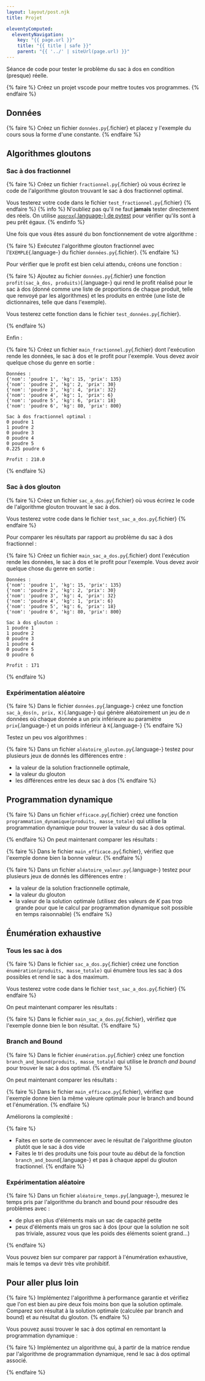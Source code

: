 ```yaml
---
layout: layout/post.njk
title: Projet

eleventyComputed:
  eleventyNavigation:
    key: "{{ page.url }}"
    title: "{{ title | safe }}"
    parent: "{{ '../' | siteUrl(page.url) }}"
---
```


Séance de code pour tester le problème du sac à dos en condition (presque) réelle.


{% faire %}
Créez un projet vscode pour mettre toutes vos programmes.
{% endfaire %}

## Données

{% faire %}
Créez un fichier `données.py`{.fichier} et placez y l'exemple du cours sous la forme d'une constante.
{% endfaire %}

## Algorithmes gloutons

### Sac à dos fractionnel

{% faire %}
Créez un fichier `fractionnel.py`{.fichier} où vous écrirez le code de l'algorithme glouton trouvant le sac à dos fractionnel optimal.

Vous testerez votre code dans le fichier `test_fractionnel.py`{.fichier}
{% endfaire %}
{% info %}
N'oubliez pas qu'il ne faut **jamais** tester directement des réels. On utilise [`approx`{.language-} de pytest](https://docs.pytest.org/en/7.1.x/reference/reference.html#pytest-approx) pour vérifier qu'ils sont à peu prêt égaux.
{% endinfo %}


Une fois que vous êtes assuré du bon fonctionnement de votre algorithme :


{% faire %}
Exécutez l'algorithme glouton fractionnel avec l'`EXEMPLE`{.language-} du fichier `données.py`{.fichier}.
{% endfaire %}

Pour vérifier que le profit est bien celui attendu, créons une fonction :

{% faire %}
Ajoutez au fichier `données.py`{.fichier} une fonction `profit(sac_à_dos, produits)`{.language-} qui rend le profit réalisé pour le sac à dos (donné comme une liste de proportions de chaque produit, telle que renvoyé par les algorithmes) et les produits en entrée (une liste de dictionnaires, telle que dans l'exemple).

Vous testerez cette fonction dans le fichier  `test_données.py`{.fichier}.

{% endfaire %}

Enfin :

{% faire %}
Créez un fichier `main_fractionnel.py`{.fichier} dont l'exécution rende les données, le sac à dos et le profit pour l'exemple. Vous devez avoir quelque chose du genre en sortie :

```text
Données :
{'nom': 'poudre 1', 'kg': 15, 'prix': 135}
{'nom': 'poudre 2', 'kg': 2, 'prix': 30}
{'nom': 'poudre 3', 'kg': 4, 'prix': 32}
{'nom': 'poudre 4', 'kg': 1, 'prix': 6}
{'nom': 'poudre 5', 'kg': 6, 'prix': 18}
{'nom': 'poudre 6', 'kg': 80, 'prix': 800}

Sac à dos fractionnel optimal :
0 poudre 1
1 poudre 2
0 poudre 3
0 poudre 4
0 poudre 5
0.225 poudre 6

Profit : 210.0

```

{% endfaire %}

### Sac à dos glouton

{% faire %}
Créez un fichier `sac_a_dos.py`{.fichier} où vous écrirez le code de l'algorithme glouton trouvant le sac à dos.

Vous testerez votre code dans le fichier `test_sac_a_dos.py`{.fichier}
{% endfaire %}

Pour comparer les résultats par rapport au problème du sac à dos fractionnel :

{% faire %}
Créez un fichier `main_sac_a_dos.py`{.fichier} dont l'exécution rende les données, le sac à dos et le profit pour l'exemple. Vous devez avoir quelque chose du genre en sortie :

```text
Données :
{'nom': 'poudre 1', 'kg': 15, 'prix': 135}
{'nom': 'poudre 2', 'kg': 2, 'prix': 30}
{'nom': 'poudre 3', 'kg': 4, 'prix': 32}
{'nom': 'poudre 4', 'kg': 1, 'prix': 6}
{'nom': 'poudre 5', 'kg': 6, 'prix': 18}
{'nom': 'poudre 6', 'kg': 80, 'prix': 800}

Sac à dos glouton :
1 poudre 1
1 poudre 2
0 poudre 3
1 poudre 4
0 poudre 5
0 poudre 6

Profit : 171
```

{% endfaire %}

### Expérimentation aléatoire

{% faire %}
Dans le fichier `données.py`{.language-} créez une fonction `sac_à_dos(n, prix, K)`{.language-} qui génère aléatoirement un jeu de $n$ données où chaque donnée a un prix inférieure au paramètre `prix`{.language-} et un poids inférieur à `K`{.language-}
{% endfaire %}

Testez un peu vos algorithmes :

{% faire %}
Dans un fichier `aléatoire_glouton.py`{.language-} testez pour plusieurs jeux de donnés les différences entre :

- la valeur de la solution fractionnelle optimale,
- la valeur du glouton
- les différences entre les deux sac à dos
{% endfaire %}

## Programmation dynamique

{% faire %}
Dans un fichier `efficace.py`{.fichier} créez une fonction `programmation_dynamique(produits, masse_totale)` qui utilise la programmation dynamique pour trouver la valeur du sac à dos optimal. 

{% endfaire %}
On peut maintenant comparer les résultats :

{% faire %}
Dans le fichier `main_efficace.py`{.fichier}, vérifiez que l'exemple donne bien la bonne valeur.
{% endfaire %}


{% faire %}
Dans un fichier `aléatoire_valeur.py`{.language-} testez pour plusieurs jeux de donnés les différences entre :

- la valeur de la solution fractionnelle optimale,
- la valeur du glouton
- la valeur de la solution optimale (utilisez des valeurs de $K$ pas trop grande pour que le calcul par programmation dynamique soit possible en temps raisonnable)
{% endfaire %}

## Énumération exhaustive

### Tous les sac à dos

{% faire %}
Dans le fichier `sac_a_dos.py`{.fichier} créez une fonction `énumération(produits, masse_totale)` qui énumère tous les sac à dos possibles et rend le sac à dos maximum.

Vous testerez votre code dans le fichier `test_sac_a_dos.py`{.fichier}
{% endfaire %}

On peut maintenant comparer les résultats :

{% faire %}
Dans le fichier `main_sac_a_dos.py`{.fichier}, vérifiez que l'exemple donne bien le bon résultat.
{% endfaire %}

### Branch and Bound

{% faire %}
Dans le fichier `énumération.py`{.fichier} créez une fonction `branch_and_bound(produits, masse_totale)` qui utilise le _branch and bound_ pour trouver le sac à dos optimal. 
{% endfaire %}

On peut maintenant comparer les résultats :

{% faire %}
Dans le fichier `main_efficace.py`{.fichier}, vérifiez que l'exemple donne bien la même valeure optimale pour le branch and bound et l'énumération.
{% endfaire %}

Améliorons la complexité :

{% faire %}
- Faites en sorte de commencer avec le résultat de l'algorithme glouton plutôt que le sac à dos vide
- Faites le tri des produits une fois pour toute au début de la fonction `branch_and_bound`{.language-} et pas à chaque appel du glouton fractionnel.
{% endfaire %}

### Expérimentation aléatoire

{% faire %}
Dans un fichier `aléatoire_temps.py`{.language-}, mesurez le temps pris par l'algorithme du branch and bound pour résoudre des problèmes avec :

- de plus en plus d'éléments mais un sac de capacité petite
- peux d'éléments mais un gros sac à dos (pour que la solution ne soit pas triviale, assurez vous que les poids des éléments soient grand...)

{% endfaire %}

Vous pouvez bien sur comparer par rapport à l'énumération exhaustive, mais le temps va devir très vite prohibitif.

## Pour aller plus loin

{% faire %}
Implémentez l'algorithme à performance garantie et vérifiez que l'on est bien au pire deux fois moins bon que la solution optimale.
Comparez son résultat à la solution optimale (calculée par branch and bound) et au résultat du glouton.
{% endfaire %}

Vous pouvez aussi trouver le sac à dos optimal en remontant la programmation dynamique :

{% faire %}
Implémentez un algorithme qui, à partir de la matrice rendue par l'algorithme de programmation dynamique, rend le sac à dos optimal associé.

{% endfaire %}
